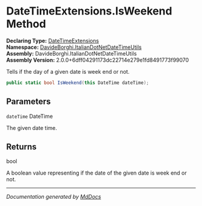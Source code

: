 ﻿<!--  
  <auto-generated>   
    The contents of this file were generated by a tool.  
    Changes to this file may be list if the file is regenerated  
  </auto-generated>   
-->

# DateTimeExtensions.IsWeekend Method

**Declaring Type:** [DateTimeExtensions](../index.md)  
**Namespace:** [DavideBorghi.ItalianDotNetDateTimeUtils](../../index.md)  
**Assembly:** DavideBorghi.ItalianDotNetDateTimeUtils  
**Assembly Version:** 2.0.0+6dff04291173dc22714e279e1fd8491773f99070

Tells if the day of a given date is week end or not.

```csharp
public static bool IsWeekend(this DateTime dateTime);
```

## Parameters

`dateTime`  DateTime

The given date time.

## Returns

bool

A boolean value representing if the date of the given date is week end or not.

___

*Documentation generated by [MdDocs](https://github.com/ap0llo/mddocs)*
